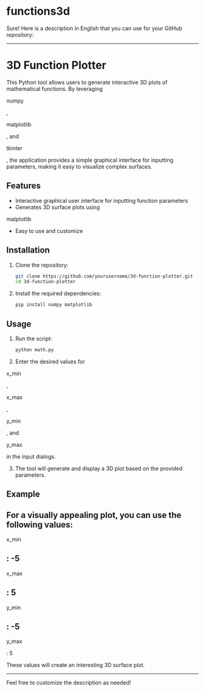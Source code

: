 # functions3d

Sure! Here is a description in English that you can use for your GitHub repository:

---

# 3D Function Plotter

This Python tool allows users to generate interactive 3D plots of mathematical functions. By leveraging 

numpy

, 

matplotlib

, and 

tkinter

, the application provides a simple graphical interface for inputting parameters, making it easy to visualize complex surfaces.

## Features

- Interactive graphical user interface for inputting function parameters
- Generates 3D surface plots using 

matplotlib


- Easy to use and customize

## Installation

1. Clone the repository:
    ```sh
    git clone https://github.com/yourusername/3d-function-plotter.git
    cd 3d-function-plotter
    ```

2. Install the required dependencies:
    ```sh
    pip install numpy matplotlib
    ```

## Usage

1. Run the script:
    ```sh
    python math.py
    ```

2. Enter the desired values for 

x_min

, 

x_max

, 

y_min

, and 

y_max

 in the input dialogs.

3. The tool will generate and display a 3D plot based on the provided parameters.

## Example

For a visually appealing plot, you can use the following values:
- 

x_min

: -5
- 

x_max

: 5
- 

y_min

: -5
- 

y_max

: 5

These values will create an interesting 3D surface plot.

---

Feel free to customize the description as needed!
